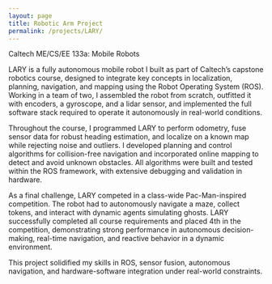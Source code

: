 ```yaml
---
layout: page
title: Robotic Arm Project
permalink: /projects/LARY/
---
```


Caltech ME/CS/EE 133a: Mobile Robots

LARY is a fully autonomous mobile robot I built as part of Caltech’s capstone robotics course, designed to integrate key concepts in localization, planning, navigation, and mapping using the Robot Operating System (ROS). Working in a team of two, I assembled the robot from scratch, outfitted it with encoders, a gyroscope, and a lidar sensor, and implemented the full software stack required to operate it autonomously in real-world conditions.

Throughout the course, I programmed LARY to perform odometry, fuse sensor data for robust heading estimation, and localize on a known map while rejecting noise and outliers. I developed planning and control algorithms for collision-free navigation and incorporated online mapping to detect and avoid unknown obstacles. All algorithms were built and tested within the ROS framework, with extensive debugging and validation in hardware.

As a final challenge, LARY competed in a class-wide Pac-Man-inspired competition. The robot had to autonomously navigate a maze, collect tokens, and interact with dynamic agents simulating ghosts. LARY successfully completed all course requirements and placed 4th in the competition, demonstrating strong performance in autonomous decision-making, real-time navigation, and reactive behavior in a dynamic environment.

This project solidified my skills in ROS, sensor fusion, autonomous navigation, and hardware-software integration under real-world constraints.